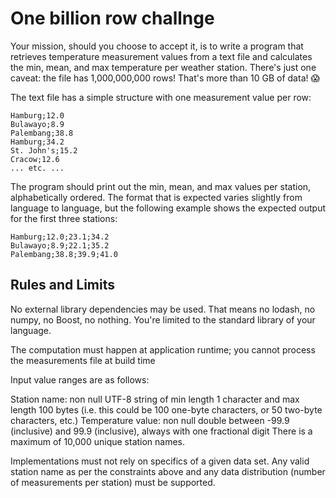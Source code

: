 # One billion row challnge

Your mission, should you choose to accept it, is to write a program that retrieves temperature measurement values from a text file and calculates the min, mean, and max temperature per weather station. There's just one caveat: the file has 1,000,000,000 rows! That's more than 10 GB of data! 😱

The text file has a simple structure with one measurement value per row:


```
Hamburg;12.0
Bulawayo;8.9
Palembang;38.8
Hamburg;34.2
St. John's;15.2
Cracow;12.6
... etc. ...
```

The program should print out the min, mean, and max values per station, alphabetically ordered. The format that is expected varies slightly from language to language, but the following example shows the expected output for the first three stations:

```
Hamburg;12.0;23.1;34.2
Bulawayo;8.9;22.1;35.2
Palembang;38.8;39.9;41.0
```

## Rules and Limits

No external library dependencies may be used. That means no lodash, no numpy, no Boost, no nothing. You're limited to the standard library of your language.

The computation must happen at application runtime; you cannot process the measurements file at build time

Input value ranges are as follows:

Station name: non null UTF-8 string of min length 1 character and max length 100 bytes (i.e. this could be 100 one-byte characters, or 50 two-byte characters, etc.)
Temperature value: non null double between -99.9 (inclusive) and 99.9 (inclusive), always with one fractional digit
There is a maximum of 10,000 unique station names.

Implementations must not rely on specifics of a given data set. Any valid station name as per the constraints above and any data distribution (number of measurements per station) must be supported.


